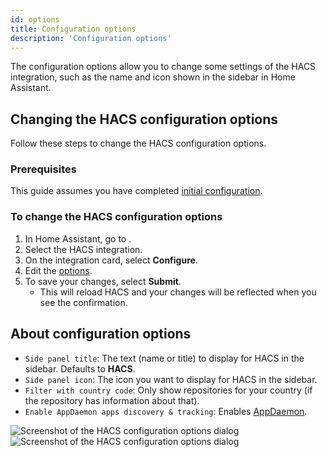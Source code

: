 ```yaml
---
id: options
title: Configuration options
description: 'Configuration options'
---
```


The configuration options allow you to change some settings of the HACS integration, such as the name and icon shown in the sidebar in Home Assistant.

## Changing the HACS configuration options

Follow these steps to change the HACS configuration options.

### Prerequisites

This guide assumes you have completed [initial configuration](/docs/use/configuration/basic.md).

### To change the HACS configuration options

1. In Home Assistant, go to <!-- hacs:my integrations title="**{{coreui('panel.config')}}** > **{{coreui('ui.panel.config.dashboard.devices.main')}}**" -->.
2. Select the HACS integration.
3. On the integration card, select **Configure**.
4. Edit the [options](#about-configuration-options).
5. To save your changes, select **Submit**.
    - This will reload HACS and your changes will be reflected when you see the confirmation.

## About configuration options

- `Side panel title`: The text (name or title) to display for HACS in the sidebar. Defaults to **HACS**.
- `Side panel icon`: The icon you want to display for HACS in the sidebar.
- `Filter with country code`: Only show repositories for your country (if the repository has information about that).
- `Enable AppDaemon apps discovery & tracking`: Enables [AppDaemon](/docs/use/type/appdaemon.md).

![Screenshot of the HACS configuration options dialog](/assets/images/screenshots/core/options_flow/light.png#only-light)
![Screenshot of the HACS configuration options dialog](/assets/images/screenshots/core/options_flow/dark.png#only-dark)
